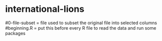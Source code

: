 # international-lions

#0-file-subset = file used to subset the original file into selected columns
#beginning.R = put this before every R file to read the data and run some packages
